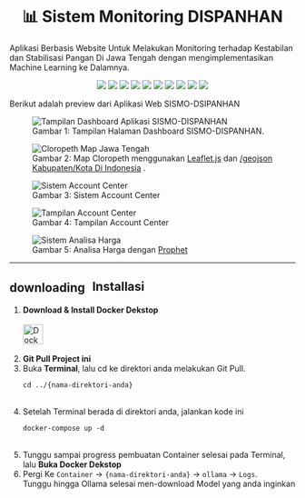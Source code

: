 <link rel="stylesheet" href="https://fonts.googleapis.com/css2?family=Material+Symbols+Outlined:opsz,wght,FILL,GRAD@20..48,100..700,0..1,-50..200" />

<h1 align="center">📊 Sistem Monitoring DISPANHAN</h1>

<p>Aplikasi Berbasis Website Untuk Melakukan Monitoring terhadap Kestabilan dan Stabilisasi Pangan Di Jawa Tengah dengan mengimplementasikan Machine Learning ke Dalamnya.</p>

<div align="center">
  <img src="https://img.shields.io/badge/Docker-%232496ED?style=for-the-badge&logo=docker&logoColor=white">
  <img src="https://img.shields.io/badge/HTML5-E34F26?style=for-the-badge&logo=html5&logoColor=white">
  <img src="https://img.shields.io/badge/CSS-%23663399?style=for-the-badge&logo=css&logoColor=white">
  <img src="https://img.shields.io/badge/JavaScript-F7DF1E?style=for-the-badge&logo=javascript&logoColor=black">
  <img src="https://img.shields.io/badge/PHP-%23777BB4?style=for-the-badge&logo=php&logoColor=white">
  <img src="https://img.shields.io/badge/phpmyadmin-%233BABC3?style=for-the-badge&logo=phpmyadmin&logoColor=white">
  <img src="https://img.shields.io/badge/MYSQL-%234479A1?style=for-the-badge&logo=mysql&logoColor=white">
  <img src="https://img.shields.io/badge/python-3670A0?style=for-the-badge&logo=python&logoColor=ffdd54">
  <img src="https://img.shields.io/badge/Flask-%233BABC3?style=for-the-badge&logo=flask&logoColor=white">
  
  <img src="https://img.shields.io/badge/ollama-%23000000?style=for-the-badge&logo=ollama&logoColor=white">
  
</div>

<p>Berikut adalah preview dari Aplikasi Web SISMO-DSIPANHAN</p>
<figure>
  <img src="https://i.postimg.cc/zDWRtHYC/tampilan1.png" alt="Tampilan Dashboard Aplikasi SISMO-DISPANHAN">
  <figcaption>Gambar 1: Tampilan Halaman Dashboard SISMO-DISPANHAN.</figcaption>
</figure>
<figure>
  <img src="https://i.postimg.cc/26LBfVbf/tampilan2.png" alt="Cloropeth Map Jawa Tengah">
  <figcaption>Gambar 2: Map Cloropeth menggunakan <a href="https://leafletjs.com/">Leaflet.js</a> dan <a href="https://github.com/eppofahmi/geojson-indonesia/blob/master/kota/all_kabkota_ind.geojson">/geojson Kabupaten/Kota Di Indonesia</a> .</figcaption>
</figure>
<figure>
  <img src="https://i.postimg.cc/Gtk8HVx7/tampilan3.png" alt="Sistem Account Center">
  <figcaption>Gambar 3: Sistem Account Center</figcaption>
</figure>
<figure>
  <img src="https://i.postimg.cc/m2s10ZT0/tampilan4.png" alt="Tampilan Account Center">
  <figcaption>Gambar 4: Tampilan Account Center</figcaption>
</figure>
<figure>
  <img src="https://i.postimg.cc/RhrJC4KJ/tampilan5.png" alt="Sistem Analisa Harga">
  <figcaption>Gambar 5: Analisa Harga dengan <a href="https://facebook.github.io/prophet/">Prophet</a></figcaption>
</figure>



<hr/>

<h2 style="vertical-align: middle;">
  <span class="material-symbols-outlined" style="height: 1.5em; vertical-align: middle; margin-right: 8px;">downloading</span>
  Installasi
</h2>

<ol>
  <li>
    <strong>Download & Install Docker Dekstop</strong><br/><br/>
    <a href="https://www.docker.com/products/docker-desktop/">
      <img src="https://i.postimg.cc/vZmNGz0w/docker-download.png" alt="Docker Dekstop" style="height: 2.5em; vertical-align: middle;">
    </a>
    <br/>
    <br/>
  </li>
  <li>
    <strong>Git Pull Project ini</strong>
    <br/>
  </li>
  <li>
    Buka <strong>Terminal</strong>, lalu cd ke direktori anda melakukan Git Pull.<br/>
    <pre><code>cd ../{nama-direktori-anda}</code></pre>
    <br/>
  </li>
  <li>Setelah Terminal berada di direktori anda, jalankan kode ini<br/>
    <pre><code>docker-compose up -d</code></pre>
    <br/>
  </li>
  <li>Tunggu sampai progress pembuatan Container selesai pada Terminal, lalu <strong>Buka Docker Dekstop</strong>
  <br/>
  </li>
  <li>Pergi Ke <code>Container</code> -> <code>{nama-direktori-anda}</code> -> <code>ollama</code> -> <code>Logs</code>.<br/>
  Tunggu hingga Ollama selesai men-download Model yang anda inginkan<br/>
  </li>
</ol>

